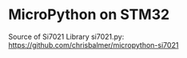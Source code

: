 # MicroPython on STM32

Source of Si7021 Library si7021.py: https://github.com/chrisbalmer/micropython-si7021  
